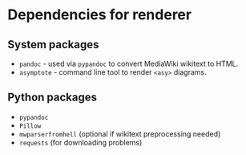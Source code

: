 # Dependencies for renderer

## System packages
- `pandoc` - used via `pypandoc` to convert MediaWiki wikitext to HTML.
- `asymptote` - command line tool to render `<asy>` diagrams.

## Python packages
- `pypandoc`
- `Pillow`
- `mwparserfromhell` (optional if wikitext preprocessing needed)
- `requests` (for downloading problems)
